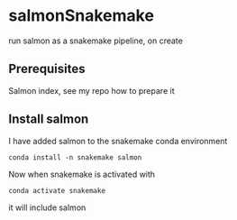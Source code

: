 # salmonSnakemake
run salmon as a snakemake pipeline, on create

## Prerequisites
Salmon index, see my repo how to prepare it

## Install salmon
I have added salmon to the snakemake conda environment

```
conda install -n snakemake salmon
```

Now when snakemake is activated with
```
conda activate snakemake
```
it will include salmon
